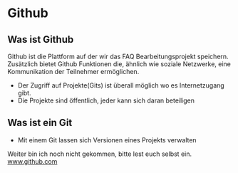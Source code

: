 # Github

## Was ist Github

Github ist die Plattform auf der wir das FAQ Bearbeitungsprojekt speichern. Zusätzlich bietet Github Funktionen die, ähnlich wie soziale Netzwerke, eine Kommunikation der Teilnehmer ermöglichen.  

- Der Zugriff auf Projekte(Gits) ist überall möglich wo es Internetzugang gibt.
- Die Projekte sind öffentlich, jeder kann sich daran beteiligen

## Was ist ein Git

- Mit einem Git lassen sich Versionen eines Projekts verwalten

Weiter bin ich noch nicht gekommen, bitte lest euch selbst ein.
www.github.com
